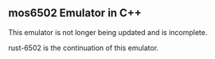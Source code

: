 ## mos6502 Emulator in C++

This emulator is not longer being updated and is incomplete.

rust-6502 is the continuation of this emulator.
